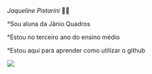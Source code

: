_Jaqueline Pistarini_ 😶‍🌫️

°Sou aluna da Jânio Quadros 

°Estou no terceiro ano do ensino médio 

°Estou aqui para aprender como utilizar o github

![](https://tenor.com/pt-BR/view/suguru-geto-chibi-gif-8648365313327582453)


